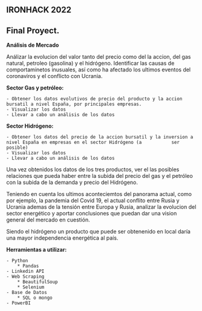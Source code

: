 ##                                                             IRONHACK 2022
## Final Proyect.



**Análisis de Mercado**

Análizar la evolucion del valor tanto del precio como del la accion, del gas natural, petroleo (gasolina) y el hidrógeno. Identificar las causas de comportaminetos inusuales, así como ha afectado los ultimos eventos del coronaviros y el conflicto con Ucrania.

**Sector Gas y petróleo:**

    - Obtener los datos evolutivos de precio del producto y la accion bursatil a nivel España, por principales empresas. 
    - Visualizar los datos 
    - Llevar a cabo un análisis de los datos


**Sector Hidrógeno:**

    - Obtener los datos del precio de la accion bursatil y la inversion a nivel España en empresas en el sector Hidrógeno (a           ser posible) 
    - Visualizar los datos
    - Llevar a cabo un análisis de los datos

Una vez obtenidos los datos de los tres productos, ver el las posibles relaciones que pueda haber entre la subida del precio del gas y el petróleo con la subida de la demanda y precio del Hidrógeno. 


Teniendo en cuenta los ultimos aconteciemtos del panorama actual, como por ejemplo, la pandemia del Covid 19, el actual conflito entre Rusia y Ucrania ademas de la tensión entre Europa y Rusia, analizar la evolucion del sector energético y aportar conclusiones que puedan dar una vision general del mercado en cuestión.

Siendo el hidrógeno un producto que puede ser obtenenido en local daría una mayor independencia energética al país.


**Herramientas a utilizar:**

    - Python
        * Pandas
    - Linkedin API
    - Web Scraping
        * BeautifulSoup
        * Selenium
    - Base de Datos
        * SQL o mongo
    - PowerBI

